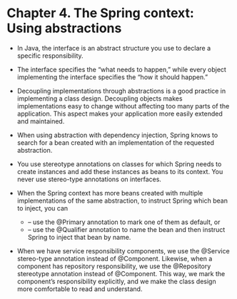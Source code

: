 # Chapter 4. The Spring context: Using abstractions


-  In Java, the interface is an abstract structure you use to declare a specific responsibility. 
-  The interface specifies the “what needs to happen,” while every object implementing the interface specifies the “how it should happen.”
-  Decoupling implementations through abstractions is a good practice in implementing a class design. Decoupling objects makes implementations easy to change without affecting too many parts of the application. This aspect makes your application more easily extended and maintained.

- When using abstraction with dependency injection, Spring knows to search for a bean created with an implementation of the requested abstraction.
- You use stereotype annotations on classes for which Spring needs to create instances and add these instances as beans to its context. You never use stereo-type annotations on interfaces.
- When the Spring context has more beans created with multiple implementations of the same abstraction, to instruct Spring which bean to inject, you can 
  - – use the @Primary annotation to mark one of them as default, or 
  - – use the @Qualifier annotation to name the bean and then instruct Spring to  inject that bean by name.

- When we have service responsibility components, we use the @Service stereo-type annotation instead of @Component. Likewise, when a component has repository responsibility, we use the @Repository stereotype annotation instead of @Component. This way, we mark the component’s responsibility explicitly, and we make the class design more comfortable to read and understand.